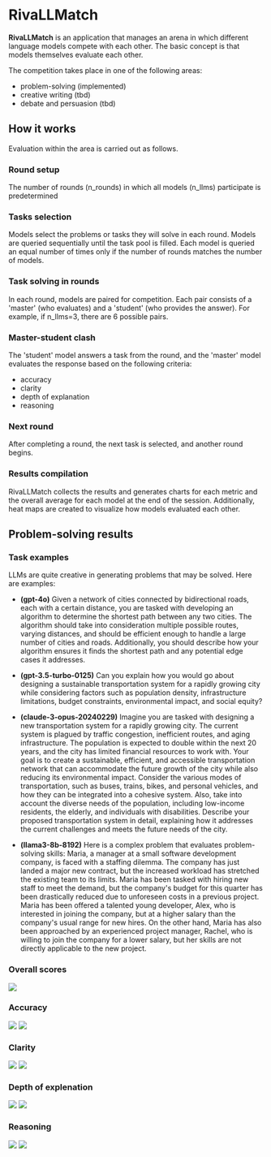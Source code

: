 # RivaLLMatch

**RivaLLMatch** is an application that manages an arena in which different language models compete with each other. The basic concept is that models themselves evaluate each other.

The competition takes place in one of the following areas:

* problem-solving (implemented)
* creative writing (tbd)
* debate and persuasion (tbd)

## How it works

Evaluation within the area is carried out as follows.

### Round setup 

The number of rounds (n_rounds) in which all models (n_llms) participate is predetermined

### Tasks selection

Models select the problems or tasks they will solve in each round. Models are queried sequentially until the task pool is filled. Each model is queried an equal number of times only if the number of rounds matches the number of models.

### Task solving in rounds

In each round, models are paired for competition. Each pair consists of a 'master' (who evaluates) and a 'student' (who provides the answer). For example, if n_llms=3, there are 6 possible pairs.

### Master-student clash
The 'student' model answers a task from the round, and the 'master' model evaluates the response based on the following criteria:
* accuracy
* clarity
* depth of explanation
* reasoning

### Next round

After completing a round, the next task is selected, and another round begins.

### Results compilation

RivaLLMatch collects the results and generates charts for each metric and the overall average for each model at the end of the session. Additionally, heat maps are created to visualize how models evaluated each other.

## Problem-solving results

### Task examples

LLMs are quite creative in generating problems that may be solved. Here are examples:

* **(gpt-4o)** Given a network of cities connected by bidirectional roads, each with a certain distance, you are tasked with developing
an algorithm to determine the shortest path between any two cities. The algorithm should take into consideration
multiple possible routes, varying distances, and should be efficient enough to handle a large number of cities and
roads. Additionally, you should describe how your algorithm ensures it finds the shortest path and any potential edge
cases it addresses.

* **(gpt-3.5-turbo-0125)** Can you explain how you would go about designing a sustainable transportation system for a rapidly growing city while
considering factors such as population density, infrastructure limitations, budget constraints, environmental impact,
and social equity?

* **(claude-3-opus-20240229)** Imagine you are tasked with designing a new transportation system for a rapidly growing city. The current system is
plagued by traffic congestion, inefficient routes, and aging infrastructure. The population is expected to double within
the next 20 years, and the city has limited financial resources to work with. Your goal is to create a sustainable,
efficient, and accessible transportation network that can accommodate the future growth of the city while also reducing
its environmental impact. Consider the various modes of transportation, such as buses, trains, bikes, and personal
vehicles, and how they can be integrated into a cohesive system. Also, take into account the diverse needs of the
population, including low-income residents, the elderly, and individuals with disabilities. Describe your proposed
transportation system in detail, explaining how it addresses the current challenges and meets the future needs of the
city.

* **(llama3-8b-8192)** Here is a complex problem that evaluates problem-solving skills:  Maria, a manager at a small software development
company, is faced with a staffing dilemma. The company has just landed a major new contract, but the increased workload
has stretched the existing team to its limits. Maria has been tasked with hiring new staff to meet the demand, but the
company's budget for this quarter has been drastically reduced due to unforeseen costs in a previous project. Maria has
been offered a talented young developer, Alex, who is interested in joining the company, but at a higher salary than the
company's usual range for new hires. On the other hand, Maria has also been approached by an experienced project
manager, Rachel, who is willing to join the company for a lower salary, but her skills are not directly applicable to
the new project.

### Overall scores
![](./results/problem_solving_average.png)

### Accuracy
![](./results/problem_solving_accuracy.png)
![](./results/problem_solving_accuracy_heatmap.png)

### Clarity
![](./results/problem_solving_clarity.png)
![](./results/problem_solving_clarity_heatmap.png)

### Depth of explenation
![](./results/problem_solving_depth.png)
![](./results/problem_solving_depth_heatmap.png)

### Reasoning
![](./results/problem_solving_reasoning.png)
![](./results/problem_solving_reasoning_heatmap.png)



